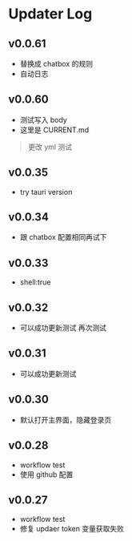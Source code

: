 # Updater Log

## v0.0.61

- 替换成 chatbox 的规则
- 自动日志

## v0.0.60

- 测试写入 body
- 这里是 CURRENT.md

> 更改 yml 测试

## v0.0.35

- try tauri version

## v0.0.34

- 跟 chatbox 配置相同再试下

## v0.0.33

- shell:true

## v0.0.32

- 可以成功更新测试 再次测试

## v0.0.31

- 可以成功更新测试

## v0.0.30

- 默认打开主界面，隐藏登录页

## v0.0.28

- workflow test
- 使用 github 配置

## v0.0.27

- workflow test
- 修复 updaer token 变量获取失败
